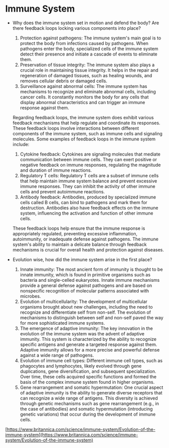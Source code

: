# Immune System

- Why does the immune system set in motion and defend the body? Are there feedback loops locking various components into place?
    1. Protection against pathogens: The immune system's main goal is to protect the body from infections caused by pathogens. When pathogens enter the body, specialized cells of the immune system detect their presence and initiate a cascade of events to eliminate them.
    2. Preservation of tissue integrity: The immune system also plays a crucial role in maintaining tissue integrity. It helps in the repair and regeneration of damaged tissues, such as healing wounds, and removes cellular debris or damaged cells.
    3. Surveillance against abnormal cells: The immune system has mechanisms to recognize and eliminate abnormal cells, including cancer cells. It constantly monitors the body for any cells that display abnormal characteristics and can trigger an immune response against them.
    
    Regarding feedback loops, the immune system does exhibit various feedback mechanisms that help regulate and coordinate its responses. These feedback loops involve interactions between different components of the immune system, such as immune cells and signaling molecules. Some examples of feedback loops in the immune system include:
    
    1. Cytokine feedback: Cytokines are signaling molecules that mediate communication between immune cells. They can exert positive or negative feedback on immune responses, regulating the magnitude and duration of immune reactions.
    2. Regulatory T cells: Regulatory T cells are a subset of immune cells that help maintain immune system balance and prevent excessive immune responses. They can inhibit the activity of other immune cells and prevent autoimmune reactions.
    3. Antibody feedback: Antibodies, produced by specialized immune cells called B cells, can bind to pathogens and mark them for destruction. Antibodies also have feedback effects on the immune system, influencing the activation and function of other immune cells.
    
    These feedback loops help ensure that the immune response is appropriately regulated, preventing excessive inflammation, autoimmunity, or inadequate defense against pathogens. The immune system's ability to maintain a delicate balance through feedback mechanisms is crucial for overall health and protection against diseases.
    
- Evolution wise, how did the immune system arise in the first place?
    1. Innate immunity: The most ancient form of immunity is thought to be innate immunity, which is found in primitive organisms such as bacteria and single-celled eukaryotes. Innate immune mechanisms provide a general defense against pathogens and are based on nonspecific recognition of molecular patterns associated with microbes.
    2. Evolution of multicellularity: The development of multicellular organisms brought about new challenges, including the need to recognize and differentiate self from non-self. The evolution of mechanisms to distinguish between self and non-self paved the way for more sophisticated immune systems.
    3. The emergence of adaptive immunity: The key innovation in the evolution of the immune system was the advent of adaptive immunity. This system is characterized by the ability to recognize specific antigens and generate a targeted response against them. Adaptive immunity allows for a more precise and powerful defense against a wide range of pathogens.
    4. Evolution of immune cell types: Different immune cell types, such as phagocytes and lymphocytes, likely evolved through gene duplications, gene diversification, and subsequent specialization. Over time, these cells acquired specific functions and formed the basis of the complex immune system found in higher organisms.
    5. Gene rearrangement and somatic hypermutation: One crucial aspect of adaptive immunity is the ability to generate diverse receptors that can recognize a wide range of antigens. This diversity is achieved through genetic mechanisms such as gene rearrangement (e.g., in the case of antibodies) and somatic hypermutation (introducing genetic variations) that occur during the development of immune cells.
    

[https://www.britannica.com/science/immune-system/Evolution-of-the-immune-system](https://www.britannica.com/science/immune-system/Evolution-of-the-immune-system)